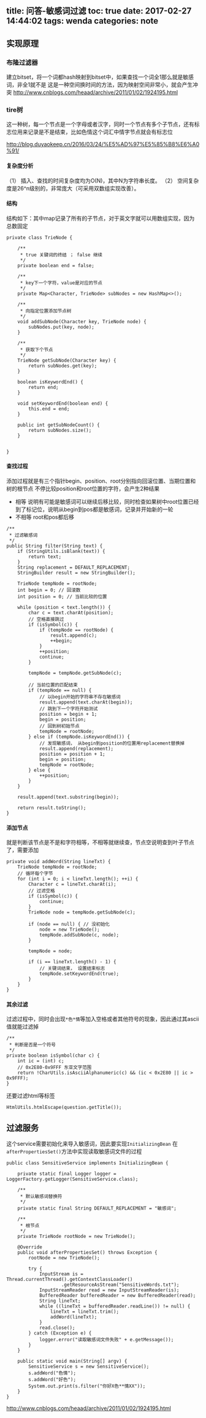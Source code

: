 title: 问答-敏感词过滤
toc: true
date: 2017-02-27 14:44:02
tags: wenda
categories: note
---
## 实现原理

### 布隆过滤器
建立bitset，将一个词都hash映射到bitset中，如果查找一个词全1那么就是敏感词，非全1就不是
这是一种空间换时间的方法，因为映射空间非常小，就会产生冲突
http://www.cnblogs.com/heaad/archive/2011/01/02/1924195.html

### tire树
这一种树，每一个节点是一个字母或者汉字，同时一个节点有多个子节点，还有标志位用来记录是不是结束，比如色情这个词汇中情字节点就会有标志位

http://blog.duyaokeep.cn/2016/03/24/%E5%AD%97%E5%85%B8%E6%A0%91/

#### 复杂度分析
（1） 插入、查找的时间复杂度均为O(N)，其中N为字符串长度。
（2） 空间复杂度是26^n级别的，非常庞大（可采用双数组实现改善）。
#### 结构

结构如下：其中map记录了所有的子节点，对于英文字就可以用数组实现，因为总数固定
```
private class TrieNode {

    /**
     * true 关键词的终结 ； false 继续
     */
    private boolean end = false;

    /**
     * key下一个字符，value是对应的节点
     */
    private Map<Character, TrieNode> subNodes = new HashMap<>();

    /**
     * 向指定位置添加节点树
     */
    void addSubNode(Character key, TrieNode node) {
        subNodes.put(key, node);
    }

    /**
     * 获取下个节点
     */
    TrieNode getSubNode(Character key) {
        return subNodes.get(key);
    }

    boolean isKeywordEnd() {
        return end;
    }

    void setKeywordEnd(boolean end) {
        this.end = end;
    }

    public int getSubNodeCount() {
        return subNodes.size();
    }


}
```

#### 查找过程
添加过程就是有三个指针begin、position、root分别指向回滚位置、当期位置和树的根节点
不停比较position和root位置的字符，会产生2种结果
- 相等
说明有可能是敏感词可以继续后移比较，同时检查如果树中root位置已经到了标记位，说明从begin到pos都是敏感词，记录并开始新的一轮
- 不相等
root和pos都后移

```
/**
 * 过滤敏感词
 */
public String filter(String text) {
    if (StringUtils.isBlank(text)) {
        return text;
    }
    String replacement = DEFAULT_REPLACEMENT;
    StringBuilder result = new StringBuilder();

    TrieNode tempNode = rootNode;
    int begin = 0; // 回滚数
    int position = 0; // 当前比较的位置

    while (position < text.length()) {
        char c = text.charAt(position);
        // 空格直接跳过
        if (isSymbol(c)) {
            if (tempNode == rootNode) {
                result.append(c);
                ++begin;
            }
            ++position;
            continue;
        }

        tempNode = tempNode.getSubNode(c);

        // 当前位置的匹配结束
        if (tempNode == null) {
            // 以begin开始的字符串不存在敏感词
            result.append(text.charAt(begin));
            // 跳到下一个字符开始测试
            position = begin + 1;
            begin = position;
            // 回到树初始节点
            tempNode = rootNode;
        } else if (tempNode.isKeywordEnd()) {
            // 发现敏感词， 从begin到position的位置用replacement替换掉
            result.append(replacement);
            position = position + 1;
            begin = position;
            tempNode = rootNode;
        } else {
            ++position;
        }
    }

    result.append(text.substring(begin));

    return result.toString();
}
```

#### 添加节点
就是判断该节点是不是和字符相等，不相等就继续查，节点空说明查到叶子节点了，需要添加
```
private void addWord(String lineTxt) {
    TrieNode tempNode = rootNode;
    // 循环每个字节
    for (int i = 0; i < lineTxt.length(); ++i) {
        Character c = lineTxt.charAt(i);
        // 过滤空格
        if (isSymbol(c)) {
            continue;
        }
        TrieNode node = tempNode.getSubNode(c);

        if (node == null) { // 没初始化
            node = new TrieNode();
            tempNode.addSubNode(c, node);
        }

        tempNode = node;

        if (i == lineTxt.length() - 1) {
            // 关键词结束， 设置结束标志
            tempNode.setKeywordEnd(true);
        }
    }
}
```
#### 其余过滤
过滤过程中，同时会出现`*色*情`等加入空格或者其他符号的现象，因此通过其ascii值就能过滤掉
```
/**
 * 判断是否是一个符号
 */
private boolean isSymbol(char c) {
    int ic = (int) c;
    // 0x2E80-0x9FFF 东亚文字范围
    return !CharUtils.isAsciiAlphanumeric(c) && (ic < 0x2E80 || ic > 0x9FFF);
}
```
还要过滤html等标签
```
HtmlUtils.htmlEscape(question.getTitle());
```

## 过滤服务
这个service需要初始化来导入敏感词，因此要实现`InitializingBean`
在`afterPropertiesSet()`方法中实现读取敏感词文件的过程

```
public class SensitiveService implements InitializingBean {

    private static final Logger logger = LoggerFactory.getLogger(SensitiveService.class);

    /**
     * 默认敏感词替换符
     */
    private static final String DEFAULT_REPLACEMENT = "敏感词";

    /**
     * 根节点
     */
    private TrieNode rootNode = new TrieNode();

    @Override
    public void afterPropertiesSet() throws Exception {
        rootNode = new TrieNode();

        try {
            InputStream is = Thread.currentThread().getContextClassLoader()
                    .getResourceAsStream("SensitiveWords.txt");
            InputStreamReader read = new InputStreamReader(is);
            BufferedReader bufferedReader = new BufferedReader(read);
            String lineTxt;
            while ((lineTxt = bufferedReader.readLine()) != null) {
                lineTxt = lineTxt.trim();
                addWord(lineTxt);
            }
            read.close();
        } catch (Exception e) {
            logger.error("读取敏感词文件失败" + e.getMessage());
        }
    }

    public static void main(String[] argv) {
        SensitiveService s = new SensitiveService();
        s.addWord("色情");
        s.addWord("好色");
        System.out.print(s.filter("你好X色**情XX"));
    }
}
```


http://www.cnblogs.com/heaad/archive/2011/01/02/1924195.html
